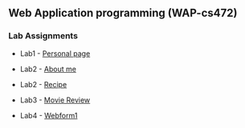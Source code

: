 ## Web Application programming (WAP-cs472)
### Lab Assignments

*   Lab1 - [Personal page]( https://haftom-mesfin.github.io/cs472/)


*   Lab2 - [About me](https://haftom-mesfin.github.io/CS472-Lab2/)
*   Lab2 - [Recipe](https://haftom-mesfin.github.io/CS472-Lab2-recipeSpec/)
*   Lab3 - [Movie Review](https://haftom-mesfin.github.io/CS472-WAP/Lab3/tmnt.html)
*   Lab4 - [Webform1]( https://haftom-mesfin.github.io/CS472-WAP/)


